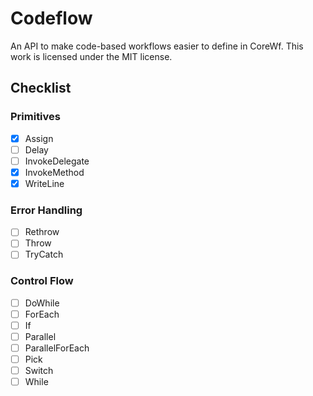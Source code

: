# Codeflow
An API to make code-based workflows easier to define in CoreWf. This work is licensed under the MIT license.

## Checklist
### Primitives
- [x] Assign
- [ ] Delay
- [ ] InvokeDelegate
- [x] InvokeMethod
- [x] WriteLine

### Error Handling
- [ ] Rethrow
- [ ] Throw
- [ ] TryCatch

### Control Flow
- [ ] DoWhile
- [ ] ForEach
- [ ] If
- [ ] Parallel
- [ ] ParallelForEach
- [ ] Pick
- [ ] Switch
- [ ] While